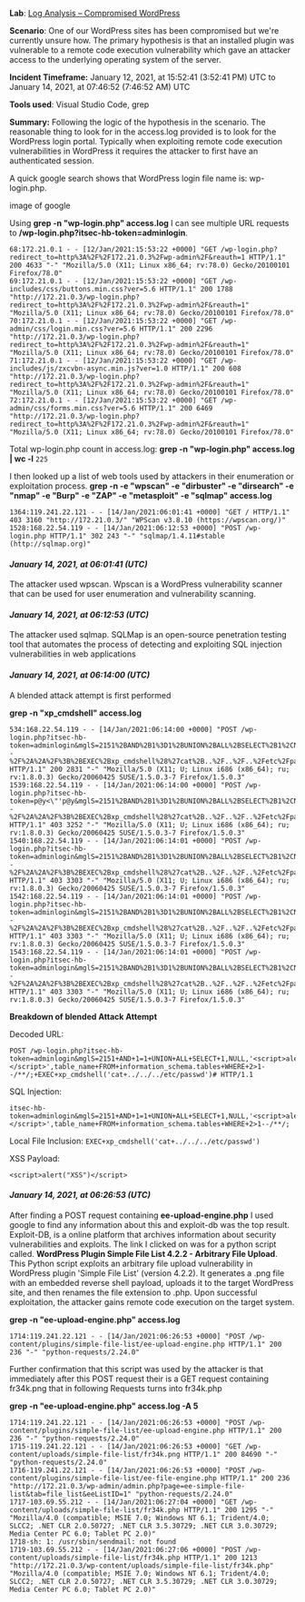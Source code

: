 

**Lab**:
 [Log Analysis – Compromised WordPress](https://blueteamlabs.online/home/challenge/log-analysis-compromised-wordpress-ce000f5b59)

**Scenario**:
One of our WordPress sites has been compromised but we're currently unsure how. The primary hypothesis is that an installed plugin was vulnerable to a remote code execution vulnerability which gave an attacker access to the underlying operating system of the server.

**Incident Timeframe:**
January 12, 2021, at 15:52:41 (3:52:41 PM) UTC to  January 14, 2021, at 07:46:52 (7:46:52 AM) UTC


**Tools used**: 
Visual Studio Code,  grep

**Summary:**
Following the logic of the hypothesis in the scenario. The reasonable thing to look for in the access.log provided is to look for the WordPress login portal. Typically when exploiting remote code execution vulnerabilities in WordPress it requires the attacker to first have an authenticated session.

A quick google search shows that WordPress login file name is: wp-login.php.

image of google

Using  **grep -n "wp-login.php" access.log** I can see multiple URL  requests to **/wp-login.php?itsec-hb-token=adminlogin**. 
```
68:172.21.0.1 - - [12/Jan/2021:15:53:22 +0000] "GET /wp-login.php?redirect_to=http%3A%2F%2F172.21.0.3%2Fwp-admin%2F&reauth=1 HTTP/1.1" 200 4633 "-" "Mozilla/5.0 (X11; Linux x86_64; rv:78.0) Gecko/20100101 Firefox/78.0"
69:172.21.0.1 - - [12/Jan/2021:15:53:22 +0000] "GET /wp-includes/css/buttons.min.css?ver=5.6 HTTP/1.1" 200 1788 "http://172.21.0.3/wp-login.php?redirect_to=http%3A%2F%2F172.21.0.3%2Fwp-admin%2F&reauth=1" "Mozilla/5.0 (X11; Linux x86_64; rv:78.0) Gecko/20100101 Firefox/78.0"
70:172.21.0.1 - - [12/Jan/2021:15:53:22 +0000] "GET /wp-admin/css/login.min.css?ver=5.6 HTTP/1.1" 200 2296 "http://172.21.0.3/wp-login.php?redirect_to=http%3A%2F%2F172.21.0.3%2Fwp-admin%2F&reauth=1" "Mozilla/5.0 (X11; Linux x86_64; rv:78.0) Gecko/20100101 Firefox/78.0"
71:172.21.0.1 - - [12/Jan/2021:15:53:22 +0000] "GET /wp-includes/js/zxcvbn-async.min.js?ver=1.0 HTTP/1.1" 200 608 "http://172.21.0.3/wp-login.php?redirect_to=http%3A%2F%2F172.21.0.3%2Fwp-admin%2F&reauth=1" "Mozilla/5.0 (X11; Linux x86_64; rv:78.0) Gecko/20100101 Firefox/78.0"
72:172.21.0.1 - - [12/Jan/2021:15:53:22 +0000] "GET /wp-admin/css/forms.min.css?ver=5.6 HTTP/1.1" 200 6469 "http://172.21.0.3/wp-login.php?redirect_to=http%3A%2F%2F172.21.0.3%2Fwp-admin%2F&reauth=1" "Mozilla/5.0 (X11; Linux x86_64; rv:78.0) Gecko/20100101 Firefox/78.0"

```
Total wp-login.php count in access.log: **grep -n "wp-login.php" access.log | wc -l**  `225 `

I then looked up a list of  web tools used by attackers in their enumeration or exploitation process.
**grep -n -e "wpscan" -e "dirbuster" -e "dirsearch" -e "nmap" -e "Burp" -e "ZAP" -e "metasploit" -e "sqlmap" access.log** 
```
1364:119.241.22.121 - - [14/Jan/2021:06:01:41 +0000] "GET / HTTP/1.1" 403 3160 "http://172.21.0.3/" "WPScan v3.8.10 (https://wpscan.org/)"
1528:168.22.54.119 - - [14/Jan/2021:06:12:53 +0000] "POST /wp-login.php HTTP/1.1" 302 243 "-" "sqlmap/1.4.11#stable (http://sqlmap.org)"
```

#### *January 14, 2021, at 06:01:41 (UTC)*
The attacker used wpscan. Wpscan is a WordPress vulnerability scanner that can be used for user enumeration and vulnerability scanning.

####  *January 14, 2021, at 06:12:53 (UTC)* 
The attacker used sqlmap. SQLMap is an open-source penetration testing tool that automates the process of detecting and exploiting SQL injection vulnerabilities in web applications

#### *January 14, 2021, at 06:14:00 (UTC)* 

A blended attack attempt is first performed

**grep -n "xp_cmdshell" access.log**         
```
534:168.22.54.119 - - [14/Jan/2021:06:14:00 +0000] "POST /wp-login.php?itsec-hb-token=adminlogin&mglS=2151%2BAND%2B1%3D1%2BUNION%2BALL%2BSELECT%2B1%2CNULL%2C%27%3Cscript%3Ealert%28%22XSS%22%29%3C%2Fscript%3E%27%2Ctable_name%2BFROM%2Binformation_schema.tables%2BWHERE%2B2%3E1--%2F%2A%2A%2F%3B%2BEXEC%2Bxp_cmdshell%28%27cat%2B..%2F..%2F..%2Fetc%2Fpasswd%27%29%23 HTTP/1.1" 200 2831 "-" "Mozilla/5.0 (X11; U; Linux i686 (x86_64); ru; rv:1.8.0.3) Gecko/20060425 SUSE/1.5.0.3-7 Firefox/1.5.0.3"
1539:168.22.54.119 - - [14/Jan/2021:06:14:00 +0000] "POST /wp-login.php?itsec-hb-token=p@y<\"'p@y&mglS=2151%2BAND%2B1%3D1%2BUNION%2BALL%2BSELECT%2B1%2CNULL%2C%27%3Cscript%3Ealert%28%22XSS%22%29%3C%2Fscript%3E%27%2Ctable_name%2BFROM%2Binformation_schema.tables%2BWHERE%2B2%3E1--%2F%2A%2A%2F%3B%2BEXEC%2Bxp_cmdshell%28%27cat%2B..%2F..%2F..%2Fetc%2Fpasswd%27%29%23 HTTP/1.1" 403 3252 "-" "Mozilla/5.0 (X11; U; Linux i686 (x86_64); ru; rv:1.8.0.3) Gecko/20060425 SUSE/1.5.0.3-7 Firefox/1.5.0.3"
1540:168.22.54.119 - - [14/Jan/2021:06:14:01 +0000] "POST /wp-login.php?itsec-hb-token=adminlogin&mglS=2151%2BAND%2B1%3D1%2BUNION%2BALL%2BSELECT%2B1%2CNULL%2C%27%3Cscript%3Ealert%28%22XSS%22%29%3C%2Fscript%3E%27%2Ctable_name%2BFROM%2Binformation_schema.tables%2BWHERE%2B2%3E1--%2F%2A%2A%2F%3B%2BEXEC%2Bxp_cmdshell%28%27cat%2B..%2F..%2F..%2Fetc%2Fpasswd%27%29%23 HTTP/1.1" 403 3303 "-" "Mozilla/5.0 (X11; U; Linux i686 (x86_64); ru; rv:1.8.0.3) Gecko/20060425 SUSE/1.5.0.3-7 Firefox/1.5.0.3"
1542:168.22.54.119 - - [14/Jan/2021:06:14:01 +0000] "POST /wp-login.php?itsec-hb-token=adminlogin&mglS=2151%2BAND%2B1%3D1%2BUNION%2BALL%2BSELECT%2B1%2CNULL%2C%27%3Cscript%3Ealert%28%22XSS%22%29%3C%2Fscript%3E%27%2Ctable_name%2BFROM%2Binformation_schema.tables%2BWHERE%2B2%3E1--%2F%2A%2A%2F%3B%2BEXEC%2Bxp_cmdshell%28%27cat%2B..%2F..%2F..%2Fetc%2Fpasswd%27%29%23 HTTP/1.1" 403 3303 "-" "Mozilla/5.0 (X11; U; Linux i686 (x86_64); ru; rv:1.8.0.3) Gecko/20060425 SUSE/1.5.0.3-7 Firefox/1.5.0.3"
1543:168.22.54.119 - - [14/Jan/2021:06:14:01 +0000] "POST /wp-login.php?itsec-hb-token=adminlogin&mglS=2151%2BAND%2B1%3D1%2BUNION%2BALL%2BSELECT%2B1%2CNULL%2C%27%3Cscript%3Ealert%28%22XSS%22%29%3C%2Fscript%3E%27%2Ctable_name%2BFROM%2Binformation_schema.tables%2BWHERE%2B2%3E1--%2F%2A%2A%2F%3B%2BEXEC%2Bxp_cmdshell%28%27cat%2B..%2F..%2F..%2Fetc%2Fpasswd%27%29%23 HTTP/1.1" 403 3303 "-" "Mozilla/5.0 (X11; U; Linux i686 (x86_64); ru; rv:1.8.0.3) Gecko/20060425 SUSE/1.5.0.3-7 Firefox/1.5.0.3"
```
**Breakdown of blended Attack Attempt**

Decoded URL: 
```
POST /wp-login.php?itsec-hb-token=adminlogin&mglS=2151+AND+1=1+UNION+ALL+SELECT+1,NULL,'<script>alert("XSS")</script>',table_name+FROM+information_schema.tables+WHERE+2>1--/**/;+EXEC+xp_cmdshell('cat+../../../etc/passwd')# HTTP/1.1
```
SQL Injection:
```
itsec-hb-token=adminlogin&mglS=2151+AND+1=1+UNION+ALL+SELECT+1,NULL,'<script>alert("XSS")</script>',table_name+FROM+information_schema.tables+WHERE+2>1--/**/;
```
Local File Inclusion:
``
EXEC+xp_cmdshell('cat+../../../etc/passwd')
``

XSS Payload:
```
<script>alert("XSS")</script>
```
#### *January 14, 2021, at 06:26:53 (UTC)*
After finding a POST request containing **ee-upload-engine.php** I used google to find any information about this and exploit-db was the top result. Exploit-DB, is a online platform that archives  information about security vulnerabilities and exploits. The link I clicked on was for a python script called. **WordPress Plugin Simple File List 4.2.2 - Arbitrary File Upload**. This Python script exploits an arbitrary file upload vulnerability in WordPress plugin 'Simple File List' (version 4.2.2). It generates a .png file with an embedded reverse shell payload, uploads it to the target WordPress site, and then renames the file extension to .php. Upon successful exploitation, the attacker gains remote code execution on the target system.

**grep -n "ee-upload-engine.php" access.log**     
```
1714:119.241.22.121 - - [14/Jan/2021:06:26:53 +0000] "POST /wp-content/plugins/simple-file-list/ee-upload-engine.php HTTP/1.1" 200 236 "-" "python-requests/2.24.0"
```
Further confirmation that this script was used by the attacker is that immediately after this POST request their is a GET request containing fr34k.png that in following Requests turns into fr34k.php

**grep -n "ee-upload-engine.php" access.log -A 5**
```
1714:119.241.22.121 - - [14/Jan/2021:06:26:53 +0000] "POST /wp-content/plugins/simple-file-list/ee-upload-engine.php HTTP/1.1" 200 236 "-" "python-requests/2.24.0"
1715-119.241.22.121 - - [14/Jan/2021:06:26:53 +0000] "GET /wp-content/uploads/simple-file-list/fr34k.png HTTP/1.1" 200 84690 "-" "python-requests/2.24.0"
1716-119.241.22.121 - - [14/Jan/2021:06:26:53 +0000] "POST /wp-content/plugins/simple-file-list/ee-file-engine.php HTTP/1.1" 200 236 "http://172.21.0.3/wp-admin/admin.php?page=ee-simple-file-list&tab=file_list&eeListID=1" "python-requests/2.24.0"
1717-103.69.55.212 - - [14/Jan/2021:06:27:04 +0000] "GET /wp-content/uploads/simple-file-list/fr34k.php HTTP/1.1" 200 1295 "-" "Mozilla/4.0 (compatible; MSIE 7.0; Windows NT 6.1; Trident/4.0; SLCC2; .NET CLR 2.0.50727; .NET CLR 3.5.30729; .NET CLR 3.0.30729; Media Center PC 6.0; Tablet PC 2.0)"
1718-sh: 1: /usr/sbin/sendmail: not found
1719-103.69.55.212 - - [14/Jan/2021:06:27:06 +0000] "POST /wp-content/uploads/simple-file-list/fr34k.php HTTP/1.1" 200 1213 "http://172.21.0.3/wp-content/uploads/simple-file-list/fr34k.php" "Mozilla/4.0 (compatible; MSIE 7.0; Windows NT 6.1; Trident/4.0; SLCC2; .NET CLR 2.0.50727; .NET CLR 3.5.30729; .NET CLR 3.0.30729; Media Center PC 6.0; Tablet PC 2.0)"
```
